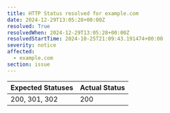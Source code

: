 ```yaml
---
title: HTTP Status resolved for example.com
date: 2024-12-29T13:05:28+00:00Z
resolved: True
resolvedWhen: 2024-12-29T13:05:28+00:00Z
resolvedStartTime: 2024-10-25T21:09:43.191474+00:00
severity: notice
affected:
  - example.com
section: issue
---
```


| Expected Statuses | Actual Status  |
|-------------------|----------------|
| 200, 301, 302 | 200 |

